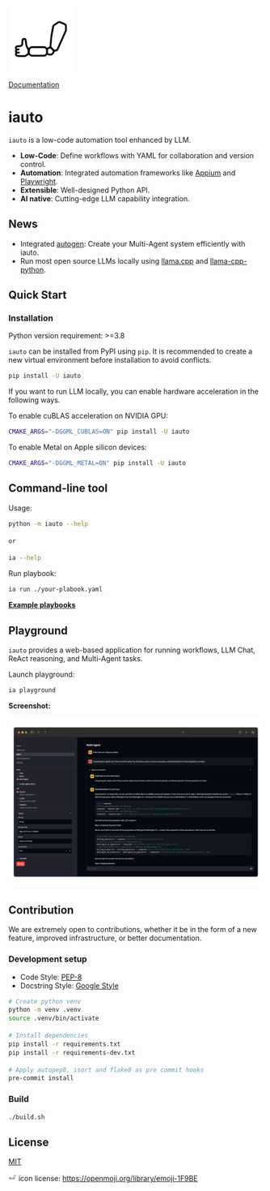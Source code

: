 <img src="./docs/assets/img/icon.svg" title="iauto" height="128">

[Documentation](https://shellc.github.io/iauto)

# iauto

`iauto` is a low-code automation tool enhanced by LLM.


- **Low-Code**: Define workflows with YAML for collaboration and version control.
- **Automation**: Integrated automation frameworks like [Appium](https://github.com/appium/appium) and [Playwright](https://playwright.dev/python/).
- **Extensible**: Well-designed Python API.
- **AI native**: Cutting-edge LLM capability integration. 

## News

- Integrated [autogen](https://github.com/microsoft/autogen): Create your Multi-Agent system efficiently with iauto.
- Run most open source LLMs locally using [llama.cpp](https://github.com/ggerganov/llama.cpp) and [llama-cpp-python](https://github.com/abetlen/llama-cpp-python).

## Quick Start

### Installation

Python version requirement: >=3.8

`iauto` can be installed from PyPI using `pip`. It is recommended to create a new virtual environment before installation to avoid conflicts.

```bash
pip install -U iauto
```

If you want to run LLM locally, you can enable hardware acceleration in the following ways.

To enable cuBLAS acceleration on NVIDIA GPU:

```bash
CMAKE_ARGS="-DGGML_CUBLAS=ON" pip install -U iauto
```

To enable Metal on Apple silicon devices:

```bash
CMAKE_ARGS="-DGGML_METAL=ON" pip install -U iauto
```

## Command-line tool

Usage:
```bash
python -m iauto --help

or

ia --help
```

Run playbook:

```bash
ia run ./your-plabook.yaml
```


**[Example playbooks](./playbooks)**

## Playground

`iauto` provides a web-based application for running workflows, LLM Chat, ReAct reasoning, and Multi-Agent tasks.

Launch playground:

```bash
ia playground
```

**Screenshot:**

![Playground screenshot](./docs/assets/img/screenshot_playground_llm.png)

## Contribution

We are extremely open to contributions, whether it be in the form of a new feature, improved infrastructure, or better documentation.

### Development setup

- Code Style: [PEP-8](https://peps.python.org/pep-0008/)
- Docstring Style: [Google Style](https://sphinxcontrib-napoleon.readthedocs.io/en/latest/example_google.html)

```bash
# Create python venv
python -m venv .venv
source .venv/bin/activate

# Install dependencies
pip install -r requirements.txt
pip install -r requirements-dev.txt

# Apply autopep8, isort and flake8 as pre commit hooks
pre-commit install
```

### Build

```bash
./build.sh
```

## License

[MIT](./LICENSE)

<img src="./docs/assets/img/icon.svg" title="iauto" height="16"> icon license: https://openmoji.org/library/emoji-1F9BE
